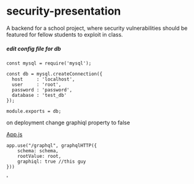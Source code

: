 # security-presentation

A backend for a school project, where security vulnerabilities should be featured for fellow students to exploit in class.


##### edit config file for db




    const mysql = require('mysql');

    const db = mysql.createConnection({
      host     : 'localhost',
      user     : 'root',
      password : 'password',
      database : 'test_db'
    });

    module.exports = db;

on deployment change graphiql property to false

[App.js](#App.js)

    app.use("/graphql", graphqlHTTP({
        schema: schema,
        rootValue: root,
        graphiql: true //this guy
    }))
'
